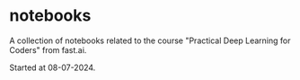 # notebooks

A collection of notebooks related to the course "Practical Deep Learning for Coders" from fast.ai.

Started at 08-07-2024.
